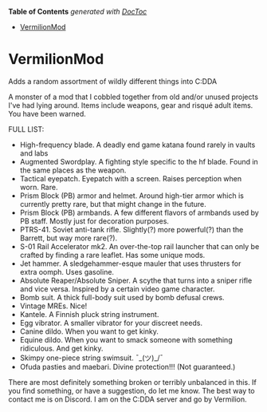 <!-- START doctoc generated TOC please keep comment here to allow auto update -->
<!-- DON'T EDIT THIS SECTION, INSTEAD RE-RUN doctoc TO UPDATE -->
**Table of Contents**  *generated with [DocToc](https://github.com/thlorenz/doctoc)*

- [VermilionMod](#vermilionmod)

<!-- END doctoc generated TOC please keep comment here to allow auto update -->

# VermilionMod
Adds a random assortment of wildly different things into C:DDA

A monster of a mod that I cobbled together from old and/or unused projects I've had lying around.
Items include weapons, gear and risqué adult items. You have been warned.

FULL LIST:
- High-frequency blade. A deadly end game katana found rarely in vaults and labs
- Augmented Swordplay. A fighting style specific to the hf blade. Found in the same places as the weapon.
- Tactical eyepatch. Eyepatch with a screen. Raises perception when worn. Rare.
- Prism Block (PB) armor and helmet. Around high-tier armor which is currently pretty rare, but that might change in the future.
- Prism Block (PB) armbands. A few different flavors of armbands used by PB staff. Mostly just for decoration purposes.
- PTRS-41. Soviet anti-tank rifle. Slightly(?) more powerful(?) than the Barrett, but way more rare(?).
- S-01 Rail Accelerator mk2. An over-the-top rail launcher that can only be crafted by finding a rare leaflet. Has some unique mods.
- Jet hammer. A sledgehammer-esque mauler that uses thrusters for extra oomph. Uses gasoline.
- Absolute Reaper/Absolute Sniper. A scythe that turns into a sniper rifle and vice versa. Inspired by a certain video game character.
- Bomb suit. A thick full-body suit used by bomb defusal crews.
- Vintage MREs. Nice!
- Kantele. A Finnish pluck string instrument.
- Egg vibrator. A smaller vibrator for your discreet needs.
- Canine dildo. When you want to get kinky.
- Equine dildo. When you want to smack someone with something ridiculous. And get kinky.
- Skimpy one-piece string swimsuit. ¯\_(ツ)_/¯
- Ofuda pasties and maebari. Divine protection!!! (Not guaranteed.)


There are most definitely something broken or terribly unbalanced in this. If you find something, or have a suggestion, do let me know.
The best way to contact me is on Discord. I am on the C:DDA server and go by Vermilion.
